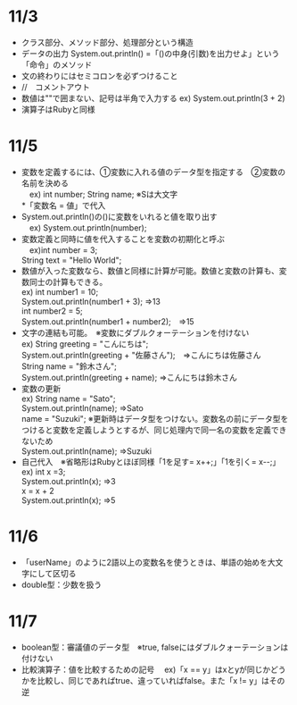 # 11/3
* クラス部分、メソッド部分、処理部分という構造
* データの出力
  System.out.println()  =「()の中身(引数)を出力せよ」という「命令」のメソッド
* 文の終わりにはセミコロンを必ずつけること
* //　コメントアウト
* 数値は""で囲まない、記号は半角で入力する
  ex) System.out.println(3 + 2)
* 演算子はRubyと同様

# 11/5
* 変数を定義するには、①変数に入れる値のデータ型を指定する　②変数の名前を決める  
　ex) int number; String name; ※Sは大文字  
*「変数名 = 値」で代入
* System.out.println()の()に変数をいれると値を取り出す  
　ex) System.out.println(number);  
* 変数定義と同時に値を代入することを変数の初期化と呼ぶ  
　ex)int number = 3;  
     String text = "Hello World";  
* 数値が入った変数なら、数値と同様に計算が可能。数値と変数の計算も、変数同士の計算もできる。  
  ex) int number1 = 10;  
      System.out.println(number1 + 3);  ⇒13  
      int number2 = 5;  
      System.out.println(number1 + number2);　⇒15  
* 文字の連結も可能。　※変数にダブルクォーテーションを付けない  
 ex) String greeting = "こんにちは";  
     System.out.println(greeting + "佐藤さん");　⇒こんにちは佐藤さん  
     String name = "鈴木さん";  
     System.out.println(greeting + name);  ⇒こんにちは鈴木さん
* 変数の更新  
 ex) String name = "Sato";  
     System.out.println(name); ⇒Sato  
     name = "Suzuki";   ※更新時はデータ型をつけない。変数名の前にデータ型をつけると変数を定義しようとするが、同じ処理内で同一名の変数を定義できないため  
     System.out.println(name); ⇒Suzuki
* 自己代入　※省略形はRubyとほぼ同様「1を足す= x++;」「1を引く= x--;」  
 ex) int x =3;  
     System.out.println(x); ⇒3  
     x = x + 2  
     System.out.println(x); ⇒5

# 11/6
* 「userName」のように2語以上の変数名を使うときは、単語の始めを大文字にして区切る
* double型：少数を扱う

# 11/7
* boolean型：審議値のデータ型　※true, falseにはダブルクォーテーションは付けない
* 比較演算子：値を比較するための記号
　ex)「x == y」はxとyが同じかどうかを比較し、同じであればtrue、違っていればfalse。また「x != y」はその逆
